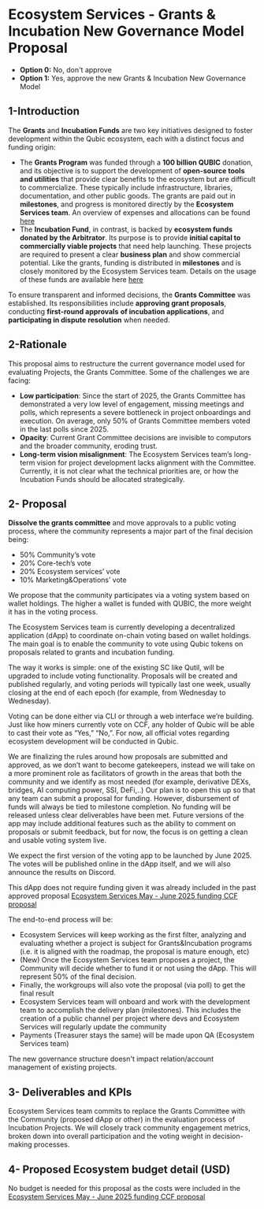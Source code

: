# Ecosystem Services - Grants & Incubation New Governance Model Proposal

- **Option 0:** No, don't approve
- **Option 1:** Yes, approve the new Grants & Incubation New Governance Model
  
## 1-Introduction

The **Grants** and **Incubation Funds** are two key initiatives designed to foster development within the Qubic ecosystem, each with a distinct focus and funding origin:

- The **Grants Program** was funded through a **100 billion QUBIC** donation, and its objective is to support the development of **open-source tools and utilities** that provide clear benefits to the ecosystem but are difficult to commercialize. These typically include infrastructure, libraries, documentation, and other public goods. The grants are paid out in **milestones**, and progress is monitored directly by the **Ecosystem Services team**. An overview of expenses and allocations can be found [here](https://docs.google.com/spreadsheets/d/1zvda8WZzVljbu6LKMxdTnNlt2Fj5T65xlH6FSOvO33k/edit?gid=0#gid=0)
- The **Incubation Fund**, in contrast, is backed by **ecosystem funds donated by the Arbitrator**. Its purpose is to provide **initial capital to commercially viable projects** that need help launching. These projects are required to present a clear **business plan** and show commercial potential. Like the grants, funding is distributed in **milestones** and is closely monitored by the Ecosystem Services team. Details on the usage of these funds are available here [here](https://docs.google.com/spreadsheets/d/1ncuM_LT8HFMuD5D7FXHGrXITACNgD2W17FZqxygz58A/edit?pli=1&gid=0#gid=0)

To ensure transparent and informed decisions, the **Grants Committee** was established. Its responsibilities include **approving grant proposals**, conducting **first-round approvals** **of incubation applications**, and **participating in dispute resolution** when needed.

## 2-Rationale

This proposal aims to restructure the current governance model used for evaluating Projects, the Grants Committee. Some of the challenges we are facing:

- **Low participation**: Since the start of 2025, the Grants Committee has demonstrated a very low level of engagement, missing meetings and polls, which represents a severe bottleneck in project onboardings and execution. On average, only 50% of Grants Committee members voted in the last polls since 2025.
- **Opacity**: Current Grant Committee decisions are invisible to computors and the broader community, eroding trust.
- **Long-term vision misalignment**: The Ecosystem Services team’s long-term vision for project development lacks alignment with the Committee. Currently, it is not clear what the technical priorities are, or how the Incubation Funds should be allocated strategically.

## 2- Proposal

**Dissolve the grants committee** and move approvals to a public voting process, where the community represents a major part of the final decision being:

- 50% Community’s vote
- 20% Core-tech’s vote
- 20% Ecosystem services’ vote
- 10% Marketing&Operations’ vote

We propose that the community participates via a voting system based on wallet holdings. The higher a wallet is funded with QUBIC, the more weight it has in the voting process.

The Ecosystem Services team is currently developing a decentralized application (dApp) to coordinate on-chain voting based on wallet holdings. The main goal is to enable the community to vote using Qubic tokens on proposals related to grants and incubation funding.

The way it works is simple: one of the existing SC like Qutil, will be upgraded to include voting functionality. Proposals will be created and published regularly, and voting periods will typically last one week, usually closing at the end of each epoch (for example, from Wednesday to Wednesday).

Voting can be done either via CLI or through a web interface we’re building. Just like how miners currently vote on CCF, any holder of Qubic will be able to cast their vote as “Yes,” “No,”. For now, all official votes regarding ecosystem development will be conducted in Qubic.

We are finalizing the rules around how proposals are submitted and approved, as we don’t want to become gatekeepers, instead we will take on a more prominent role as facilitators of growth in the areas that both the community and we identify as most needed (for example, derivative DEXs, bridges, AI computing power, SSI, DeFi,..) Our plan is to open this up so that any team can submit a proposal for funding. However, disbursement of funds will always be tied to milestone completion. No funding will be released unless clear deliverables have been met. Future versions of the app may include additional features such as the ability to comment on proposals or submit feedback, but for now, the focus is on getting a clean and usable voting system live.

We expect the first version of the voting app to be launched by June 2025. The votes will be published online in the dApp itself, and we will also announce the results on Discord.

This dApp does not require funding given it was already included in the past approved proposal [Ecosystem Services May - June 2025 funding CCF proposal](https://github.com/Qubic-Core-Services/Proposals/blob/0609a7e178e4e744f1cd19354e0d54d3175dffde/Qubic%20Ecosystem%20Services%20CCF%20proposal%20(May-%20June2025).md)

The end-to-end process will be:

- Ecosystem Services will keep working as the first filter, analyzing and evaluating whether a project is subject for Grants&Incubation programs (i.e. it is aligned with the roadmap, the proposal is mature enough, etc)
- (New) Once the Ecosystem Services team proposes a project, the Community will decide whether to fund it or not using the dApp. This will represent 50% of the final decision.
- Finally, the workgroups will also vote the proposal (via poll) to get the final result
- Ecosystem Services team will onboard and work with the development team to accomplish the delivery plan (milestones). This includes the creation of a public channel per project where devs and Ecosystem Services will regularly update the community
- Payments (Treasurer stays the same) will be made upon QA (Ecosystem Services team)

The new governance structure doesn't impact relation/account management of existing projects.

## 3- Deliverables and KPIs

Ecosystem Services team commits to replace the Grants Committee with the Community (proposed dApp or other) in the evaluation process of Incubation Projects. We will closely track community engagement metrics, broken down into overall participation and the voting weight in decision-making processes.

## 4- Proposed Ecosystem budget detail (USD)

No budget is needed for this proposal as the costs were included in the [Ecosystem Services May - June 2025 funding CCF proposal](https://github.com/Qubic-Core-Services/Proposals/blob/0609a7e178e4e744f1cd19354e0d54d3175dffde/Qubic%20Ecosystem%20Services%20CCF%20proposal%20(May-%20June2025).md)
